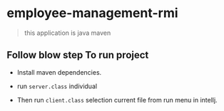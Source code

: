 # employee-management-rmi

> this application is java maven

## Follow blow step To run project

- Install maven dependencies.

- run `server.class` individual
- Then run `client.class` selection current file from run menu in intellj.